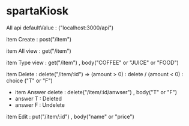# spartaKiosk

All api defaultValue : ("localhost:3000/api")

item Create : post("/item")

item All view : get("/item")

item Type view : get("/item") , body("COFFEE" or "JUICE" or "FOOD")

item Delete : delete("/item/:id") => (amount > 0) : delete / (amount < 0) : choice ("T" or "F")

  -  item Answer delete : delete("/item/:id/anwser") , body("T" or "F")
  -  answer T : Deleted
  -  answer F : Undelete

item Edit : put("/item/:id") , body("name" or "price")
